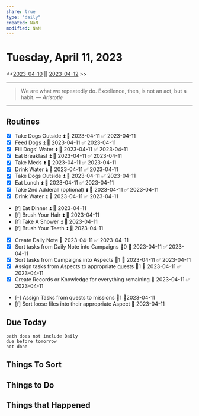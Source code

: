 ```yaml
---
share: true
type: "daily"
created: NaN 
modified: NaN
---
```

# Tuesday, April 11, 2023
<<[2023-04-10](./2023-04-10.md#) || [2023-04-12](./2023-04-12.md#) >>

---

> We are what we repeatedly do. Excellence, then, is not an act, but a habit.
> — <cite>Aristotle</cite>

---

## Routines
- [x] Take Dogs Outside ⏫ 📅 2023-04-11 ✅ 2023-04-11
- [x] Feed Dogs ⏫ 📅 2023-04-11 ✅ 2023-04-11
- [x] Fill Dogs' Water ⏫ 📅 2023-04-11 ✅ 2023-04-11
- [x] Eat Breakfast ⏫ 📅 2023-04-11 ✅ 2023-04-11
- [x] Take Meds ⏫ 📅 2023-04-11 ✅ 2023-04-11
- [x] Drink Water ⏫ 📅 2023-04-11 ✅ 2023-04-11
- [x] Take Dogs Outside ⏫ 📅 2023-04-11 ✅ 2023-04-11
- [x] Eat Lunch ⏫ 📅 2023-04-11 ✅ 2023-04-11
- [x] Take 2nd Adderall (optional) ⏫ 📅 2023-04-11 ✅ 2023-04-11
- [x] Drink Water ⏫ 📅 2023-04-11 ✅ 2023-04-11
- [f] Eat Dinner ⏫ 📅 2023-04-11
- [f] Brush Your Hair ⏫ 📅 2023-04-11
- [f] Take A Shower ⏫ 📅 2023-04-11
- [f] Brush Your Teeth ⏫ 📅 2023-04-11
- [x] Create Daily Note 📅 2023-04-11 ✅ 2023-04-11
- [x] Sort tasks from Daily Note into Campaigns 🥄0 📅 2023-04-11 ✅ 2023-04-11
- [x] Sort tasks from Campaigns into Aspects 🥄1 📅 2023-04-11 ✅ 2023-04-11
- [x] Assign tasks from Aspects to appropriate quests 🥄1 📅 2023-04-11 ✅ 2023-04-11
- [x] Create Records or Knowledge for everything remaining 📅 2023-04-11 ✅ 2023-04-11
- [-] Assign Tasks from quests to missions 🥄1 📆2023-04-11
- [f] Sort loose files into their appropriate Aspect 📅 2023-04-11

## Due Today
```tasks
path does not include Daily
due before tomorrow
not done
```
## Things To Sort



## Things to Do


## Things that Happened
